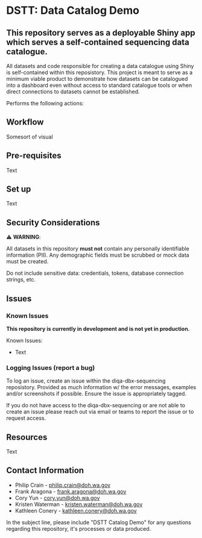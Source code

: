 # DSTT: Data Catalog Demo 

## This repository serves as a deployable Shiny app which serves a self-contained sequencing data catalogue.

All datasets and code responsible for creating a data catalogue using Shiny is self-contained within this reposistory. This project is meant to serve as a minimum viable product to demonstrate how datasets can be catalogued into a dashboard even without access to standard catalogue tools or when direct connections to datasets cannot be established.

Performs the following actions:

## Workflow

Somesort of visual 

## Pre-requisites

Text

## Set up

Text

## Security Considerations

⚠️ **WARNING**:

All datasets in this repository __must not__ contain any personally identifiable information (PII). Any demographic fields must be scrubbed or mock data must be created.

Do not include sensitive data: credentials, tokens, database connection strings, etc.

## Issues

### Known Issues

**This repository is currently in development and is not yet in production.** 

Known Issues:
* Text

### Logging Issues (report a bug)

To log an issue, create an issue within the diqa-dbx-sequencing reposistory. Provided as much information w/ the error messages, examples and/or screenshots if possible. Ensure the issue is appropriately tagged.

If you do not have access to the diqa-dbx-sequencing or are not able to create an issue please reach out via email or teams to report the issue or to request access. 

## Resources

Text

## Contact Information

* Philip Crain - philip.crain@doh.wa.gov
* Frank Aragona - frank.aragona@doh.wa.gov
* Cory Yun - cory.yun@doh.wa.gov
* Kristen Waterman - kristen.waterman@doh.wa.gov
* Kathleen Conery - kathleen.conery@doh.wa.gov

In the subject line, please include "DSTT Catalog Demo" for any questions regarding this repository, it's processes or data produced.
